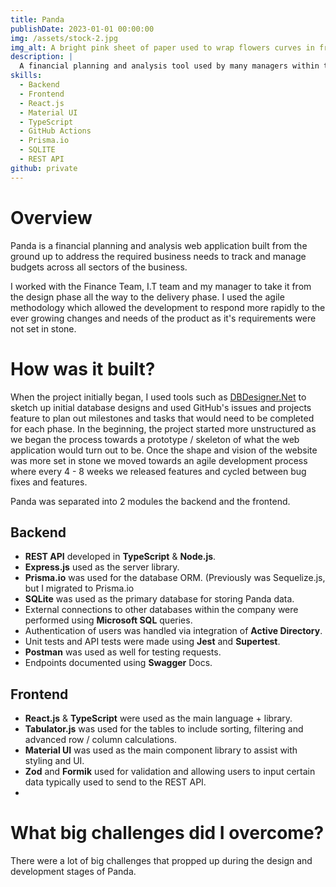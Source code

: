```yaml
---
title: Panda
publishDate: 2023-01-01 00:00:00
img: /assets/stock-2.jpg
img_alt: A bright pink sheet of paper used to wrap flowers curves in front of rich blue background
description: |
  A financial planning and analysis tool used by many managers within the business to track their respective department's budgets.
skills:
  - Backend
  - Frontend
  - React.js
  - Material UI
  - TypeScript
  - GitHub Actions
  - Prisma.io
  - SQLITE
  - REST API
github: private
---
```


# Overview

Panda is a financial planning and analysis web application built from the ground up to address the required business needs to track and manage budgets across all sectors of the business. 

I worked with the Finance Team, I.T team and my manager to take it from the design phase all the way to the delivery phase. I used the agile methodology which allowed the development to respond more rapidly to the ever growing changes and needs of the product as it's requirements were not set in stone.

# How was it built?

When the project initially began, I used tools such as [DBDesigner.Net](https://www.dbdesigner.net/) to sketch up initial database designs and used GitHub's issues and projects feature to plan out milestones and tasks that would need to be completed for each phase. In the beginning, the project started more unstructured as we began the process towards a prototype / skeleton of what the web application would turn out to be. Once the shape and vision of the website was more set in stone we moved towards an agile development process where every 4 - 8 weeks we released features and cycled between bug fixes and features.

Panda was separated into 2 modules the backend and the frontend.

## Backend
- **REST API** developed in **TypeScript** & **Node.js**.
- **Express.js** used as the server library.
- **Prisma.io** was used for the database ORM. (Previously was Sequelize.js, but I migrated to Prisma.io
- **SQLite** was used as the primary database for storing Panda data.
- External connections to other databases within the company were performed using **Microsoft SQL** queries.
- Authentication of users was handled via integration of **Active Directory**.
- Unit tests and API tests were made using **Jest** and **Supertest**.
- **Postman** was used as well for testing requests.
- Endpoints documented using **Swagger** Docs.

## Frontend
- **React.js** & **TypeScript** were used as the main language + library.
- **Tabulator.js** was used for the tables to include sorting, filtering and advanced row / column calculations.
- **Material UI** was used as the main component library to assist with styling and UI.
- **Zod** and **Formik** used for validation and allowing users to input certain data typically used to send to the REST API.
- 

# What big challenges did I overcome?
There were a lot of big challenges that propped up during the design and development stages of Panda.